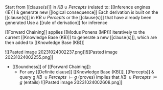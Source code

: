 Start from [[clause(s)]] in $KB\ \cup\ Percepts$ (related to: [[Inference engines (IE)]] & generate new [[logical consequence]]
Each derivation is built on the [[clause(s)]] in $KB\ \cup\ Percepts$ or the [[clause(s)]] that have already been generated
Use a [[rule of derivation]] for inference

[[Forward Chaining]] applies [[Modus Ponens (MP)]] iteratively to the current [[Knowledge Base (KB)]] to generate a new [[clause(s)]], which are then added to [[Knowledge Base (KB)]]

![[Pasted image 20231024002237.png]]![[Pasted image 20231024002255.png]]

- [[Soundness]] of [[Forward Chaining]]:
	- For any [[Definite clause]] [[Knowledge Base (KB)]], [[Percepts]] & query g
		$KB\ \cup Percepts\ \vdash g$ (proves)
		implies that
		$KB\ \cup Percepts\ \vDash g$ (entails)
		![[Pasted image 20231024002608.png]]
